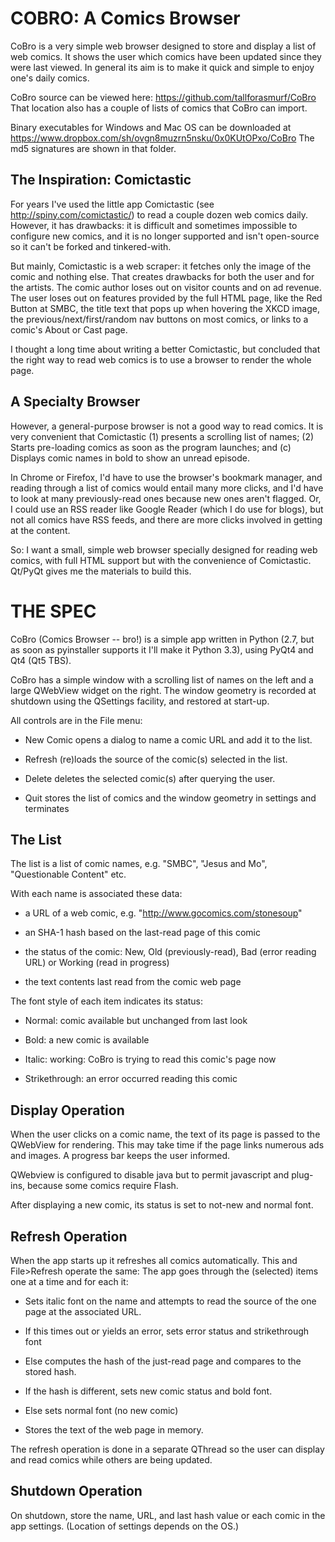 COBRO: A Comics Browser
=======================

CoBro is a very simple web browser designed to store and display
a list of web comics. It shows the user which comics have been
updated since they were last viewed. In general its aim is to make
it quick and simple to enjoy one's daily comics.

CoBro source can be viewed here: https://github.com/tallforasmurf/CoBro
That location also has a couple of lists of comics that CoBro can import.

Binary executables for Windows and Mac OS can be downloaded at
https://www.dropbox.com/sh/ovgn8muzrn5nsku/0x0KUtOPxo/CoBro
The md5 signatures are shown in that folder.

The Inspiration: Comictastic
----------------------------

For years I've used the little app Comictastic 
(see http://spiny.com/comictastic/) to read
a couple dozen web comics daily. However, it has
drawbacks: it is difficult and sometimes
impossible to configure new comics, and
it is no longer supported and isn't open-source
so it can't be forked and tinkered-with.

But mainly, Comictastic is a web scraper:
it fetches only the image of the comic and nothing else.
That creates drawbacks for
both the user and for the artists.
The comic author loses out on visitor counts and on ad revenue.
The user loses out on features 
provided by the full HTML page,
like the Red Button at SMBC, the
title text that pops up when hovering the XKCD image,
the previous/next/first/random nav buttons on most comics,
or links to a comic's About or Cast page.

I thought a long time about writing a better Comictastic,
but concluded that the right way to read web comics is to use a browser
to render the whole page.

A Specialty Browser
-------------------

However, a general-purpose browser is not
a good way to read comics. It is very convenient that Comictastic
(1) presents a scrolling list of names;
(2) Starts pre-loading comics as soon as the program launches;
and (c) Displays comic names in bold to show an unread episode.

In Chrome or Firefox, I'd have to use the browser's
bookmark manager, and reading through a list of comics would entail
many more clicks, and I'd have to look at many previously-read
ones because new ones aren't flagged. Or, I could use an RSS reader
like Google Reader (which I do use for blogs), but not all comics
have RSS feeds, and there are more clicks involved in getting at the 
content.

So: I want a small, simple web browser specially designed for
reading web comics, with full HTML support but with the convenience 
of Comictastic. Qt/PyQt gives me the materials to build this.

THE SPEC
========

CoBro (Comics Browser -- bro!) is a simple app written in Python (2.7,
but as soon as pyinstaller supports it I'll make it Python 3.3), using
PyQt4 and Qt4 (Qt5 TBS).

CoBro has a simple window with a scrolling list of names on the left
and a large QWebView widget on the right.
The window geometry is recorded at shutdown
using the QSettings facility, and restored at start-up.

All controls are in the File menu:

* New Comic opens a dialog to name a comic URL and add it to the list.

* Refresh (re)loads the source of the comic(s) selected in the list.

* Delete deletes the selected comic(s) after querying the user.

* Quit stores the list of comics and the window geometry in settings and terminates

The List
--------

The list is a list of comic names, e.g.
"SMBC", "Jesus and Mo", "Questionable Content" etc.

With each name is associated these data:

* a URL of a web comic, e.g. "http://www.gocomics.com/stonesoup"

* an SHA-1 hash based on the last-read page of this comic

* the status of the comic: New, Old (previously-read),
Bad (error reading URL) or Working (read in progress)

* the text contents last read from the comic web page

The font style of each item indicates its status:

* Normal: comic available but unchanged from last look

* Bold: a new comic is available

* Italic: working: CoBro is trying to read this comic's page now

* Strikethrough: an error occurred reading this comic

Display Operation
-----------------

When the user clicks on a comic name,
the text of its page is passed
to the QWebView for rendering.
This may take time if the page links numerous ads and images.
A progress bar keeps the user informed.

QWebview is configured to disable java
but to permit javascript and plug-ins, because
some comics require Flash.

After displaying a new comic, its status is set to not-new
and normal font.

Refresh Operation
-----------------

When the app starts up it refreshes all comics automatically.
This and File>Refresh operate the same:
The app goes through the (selected) items one at a time and for each it:

* Sets italic font on the name and attempts to read the source of the one page at the associated URL.

* If this times out or yields an error, sets error status and strikethrough font

* Else computes the hash of the just-read page and compares to the stored hash.

* If the hash is different, sets new comic status and bold font.

* Else sets normal font (no new comic)

* Stores the text of the web page in memory.

The refresh operation is done in a separate QThread so the user
can display and read comics while others are being updated.

Shutdown Operation
------------------

On shutdown,
store the name, URL, and last hash value or each comic in the app settings.
(Location of settings depends on the OS.)

